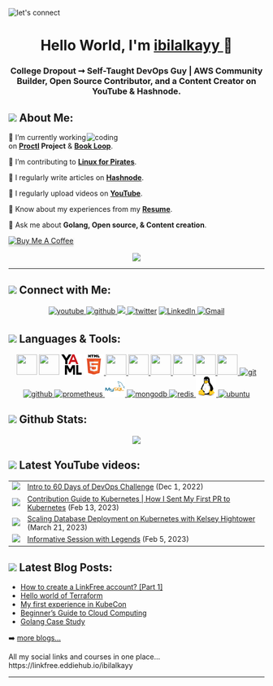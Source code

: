 ![let's connect](https://user-images.githubusercontent.com/64713734/188162433-f495324a-4f90-412d-b94b-514dda33cff9.png)

<h1 align="center">Hello World, I'm <a href="https://ibilalkayy.github.io/digital-resume/"> ibilalkayy </a> 👋 </h1>
<h3 align="center"> College Dropout ➞ Self-Taught DevOps Guy | AWS Community Builder, Open Source Contributor, and a Content Creator on YouTube & Hashnode.</h3>

## <img src="https://media.giphy.com/media/lRLzrbhmh5pFf4jOga/giphy.gif" width="40"> **About Me:**

<img align="right" alt="coding" width="350" src="https://media.giphy.com/media/lGhBlBMIN2XsEteTN3/giphy.gif">

🔭 I’m currently working on **[Proctl](https://github.com/ibilalkayy/proctl) Project** & **[Book Loop](https://github.com/Book-Loop/)**.

👯 I’m contributing to **[Linux for Pirates](https://github.com/loftwah/linux-for-pirates)**.

📝 I regularly write articles on **[Hashnode](https://hashnode.com/@ibilalkayy)**.

🎥 I regularly upload videos on **[YouTube](https://www.youtube.com/@ibilalkayy)**.

📄 Know about my experiences from my **[Resume](https://ibilalkayy.github.io/digital-resume/)**.

💬 Ask me about **Golang, Open source, & Content creation**.

<a href="https://www.buymeacoffee.com/ibilalkayy" target="_blank"><img src="https://www.buymeacoffee.com/assets/img/custom_images/orange_img.png" alt="Buy Me A Coffee" style="height: 51px !important;width: 190px !important;box-shadow: 0px 3px 2px 0px rgba(190, 190, 190, 0.5) !important;-webkit-box-shadow: 0px 3px 2px 0px rgba(190, 190, 190, 0.5) !important;" ></a>
   
<p align="center">
   <img align="center" src="https://github-readme-streak-stats.herokuapp.com?user=ibilalkayy&theme=github-dark-blue&date_format=M%20j%5B%2C%20Y%5D"/>
</p>

---

## <img src="https://media.giphy.com/media/WdnZbNVa4pMSZw45U9/giphy.gif" width="40"> **Connect with Me:**

<p align="center">
    <a href="https://www.youtube.com/@ibilalkayy" target="_blank">
    <img src=https://img.shields.io/badge/youtube-%2324292e.svg?&style=for-the-badge&logo=youtube&logoColor=red alt=youtube style="margin-bottom: 5px;" />
    </a>
    <a href="https://github.com/ibilalkayy" target="_blank">
    <img src=https://img.shields.io/badge/github-%2324292e.svg?&style=for-the-badge&logo=github&logoColor=white alt=github style="margin-bottom: 5px;" />
    </a>
    </a>
    <a href="https://ibilalkayy.hashnode.dev/">
    <img src="https://img.shields.io/badge/Hashnode-2962FF?style=for-the-badge&logo=hashnode&logoColor=white">
    </a>
    <a href="https://twitter.com/ibilalkayy" target="_blank">
    <img src=https://img.shields.io/badge/twitter-%2300acee.svg?&style=for-the-badge&logo=twitter&logoColor=white alt=twitter style="margin-bottom: 5px;" /></a>
    <a href="https://www.linkedin.com/in/ibilalkayy/" target="_blank">
    <img alt="LinkedIn" src="https://img.shields.io/badge/linkedin%20-%230077B5.svg?&style=for-the-badge&logo=linkedin&logoColor=white"/>
    </a>
    <a href="mailto:bilalkhanrecovered@gmail.com">
    <img alt="Gmail" src="https://img.shields.io/badge/Gmail-D14836?style=for-the-badge&logo=gmail&logoColor=white" /> </a>
</p> 

## <img src="https://media.giphy.com/media/j2pOGeGYKe2xCCKwfi/giphy.gif" width="40"> **Languages & Tools:**

<p align="center">
    <a href="https://aws.amazon.com" target="_blank"><img src="https://user-images.githubusercontent.com/64713734/216819458-c42a1b19-fed6-484b-bc1a-468608348f99.png" width="40" height="40"/></a> 
    <a href="https://go.dev/" target="_blank"><img src="https://user-images.githubusercontent.com/64713734/216819534-a8f719a2-a9a5-4825-bd42-cd2d64a12bc6.png" width="40" height="40"/></a>
    <a href="https://go.dev/" target="_blank"><img src="https://raw.githubusercontent.com/github/explore/80688e429a7d4ef2fca1e82350fe8e3517d3494d/topics/yaml/yaml.png" width="40" height="40"/></a>
    <a href="https://www.w3.org/html/" target="_blank"> <img src="https://raw.githubusercontent.com/devicons/devicon/master/icons/html5/html5-original-wordmark.svg" alt="html5" width="40" height="40"/> </a>
    <a href="https://kubernetes.dev/" target="_blank"> <img src="https://user-images.githubusercontent.com/64713734/216819721-8a638c14-ead5-4632-88f3-8fc829453651.png" width="40" height="40"/> </a> 
    <a href="https://www.docker.com/" target="_blank"> <img src="https://user-images.githubusercontent.com/64713734/216820193-af833620-28ce-4271-934f-c0f210199510.png" width="40" height="40"/> </a> 
    <a href="https://helm.sh/" target="_blank"> <img src="https://user-images.githubusercontent.com/64713734/216820378-b49c0214-43cb-493c-a8cb-31e59d21a970.png" width="40" height="40"/> </a> 
    <a href="https://www.jenkins.io/" target="_blank"> <img src="https://user-images.githubusercontent.com/64713734/216820559-0f71ade9-5f8a-4f81-a267-ce048fbfaff3.png" width="40" height="40"/> </a> 
    <a href="https://www.ansible.com/" target="_blank"> <img src="https://user-images.githubusercontent.com/64713734/216823822-2ad0843c-3fdd-4a30-9112-f3705a0215de.png" width="40" height="40"/> </a> 
    <a href="https://www.terraform.io/" target="_blank"> <img src="https://user-images.githubusercontent.com/64713734/216823978-3757ceec-7a0d-46c4-8b66-851dd9b0ab7b.png" width="40" height="40"/> </a> 
    <a href="https://git-scm.com/" target="_blank"><img src="https://cdn.jsdelivr.net/gh/devicons/devicon/icons/git/git-original.svg" alt="git" width="40" height="40"/> </a>
    <a href="http://github.com/" target="_blank"><img src="https://raw.githubusercontent.com/rahuldkjain/github-profile-readme-generator/master/src/images/icons/Social/github.svg" alt="github" width="40" height="40"/> </a>
    <a href="https://prometheus.io/" target="_blank"><img src="https://user-images.githubusercontent.com/64713734/216824472-db580f96-d22e-4805-9738-47822671ed61.png" alt="prometheus" width="40" height="40"/> </a>
    <a href="https://www.mysql.com/" target="_blank"> <img src="https://raw.githubusercontent.com/devicons/devicon/master/icons/mysql/mysql-original-wordmark.svg" alt="mysql" width="40" height="40"/> </a>
    <a href="https://www.mongodb.com/" target="_blank"> <img src="https://user-images.githubusercontent.com/64713734/216829610-638786aa-60f2-4fab-91e6-2d5ec595878a.png" alt="mongodb" width="40" height="40"/> </a>
    <a href="https://www.redis.io/" target="_blank"> <img src="https://user-images.githubusercontent.com/64713734/216829672-32a5231c-f970-4177-8749-070d5678e63b.png" alt="redis" width="40" height="40"/> </a>
    <a href="https://www.linux.org/" target="_blank"> <img src="https://raw.githubusercontent.com/devicons/devicon/master/icons/linux/linux-original.svg" alt="linux" width="40" height="40"/> </a> 
    <a href="https://ubuntu.com/" target="_blank"> <img src="https://user-images.githubusercontent.com/64713734/216829869-6ce4e39a-97c2-4251-bbd6-1c5ef6455f76.png" alt="ubuntu" width="40" height="40"/> </a> 
</p>

## <img src="https://media.giphy.com/media/cj87CxfRtrUifF3Ryk/giphy.gif" width="40"> **Github Stats:**

<div align="center">
  <img align="center" src="https://github-readme-stats.vercel.app/api?username=ibilalkayy&show_icons=true&theme=dark">
</div>

## <img src="https://media.giphy.com/media/LEcRaYyUptIxG/giphy.gif" width="40"> **Latest YouTube videos:**

<table align=center>
<!-- YOUTUBE-VIDEOS-LIST:START -->
<tr>
  <td><a href="https://www.youtube.com/watch?v=e0gfLJVz9rY&list=PLptbpfKzsc3BtEki4tHQm5Xmpj8w1_JlM&index=59"><img width="140px" src="https://user-images.githubusercontent.com/64713734/216832337-2e0fc712-752e-44c1-917e-fa2905446362.png"></a></td>
  <td><a href="https://www.youtube.com/watch?v=e0gfLJVz9rY&list=PLptbpfKzsc3BtEki4tHQm5Xmpj8w1_JlM&index=59">Intro to 60 Days of DevOps Challenge</a> (Dec 1, 2022)<br/></td></tr>
<tr>
  <td><a href="https://www.youtube.com/watch?v=Y91UIRwjd8w"><img width="140px" src="https://user-images.githubusercontent.com/64713734/216832802-f831cee1-0f54-4c97-8454-348e337aa24e.png"></a></td>
  <td><a href="https://www.youtube.com/watch?v=Y91UIRwjd8w">Contribution Guide to Kubernetes | How I Sent My First PR to Kubernetes</a> (Feb 13, 2023)<br/></td></tr>
<tr>
  <td><a href="https://www.youtube.com/watch?v=LT6yvlPyNm8"><img width="140px" src="https://user-images.githubusercontent.com/64713734/216832871-1cc73c7f-ba92-41b6-a38a-ab4df101b368.png"></a></td>
  <td><a href="https://www.youtube.com/watch?v=LT6yvlPyNm8">Scaling Database Deployment on Kubernetes with Kelsey Hightower</a> (March 21, 2023)<br/></td></tr>
<tr>
  <td><a href="https://www.youtube.com/watch?v=m2SxCdGhd5Y"><img width="140px" src="https://user-images.githubusercontent.com/64713734/216832989-4b2752a2-83fd-45c6-9f41-d7f9f5666aa7.png"></a></td>
  <td><a href="https://www.youtube.com/watch?v=m2SxCdGhd5Y">Informative Session with Legends</a> (Feb 5, 2023)<br/></td></tr>
<!-- YOUTUBE-VIDEOS-LIST:END -->
</table>

## <img src="https://media.giphy.com/media/UpJNkPyNsBPw0lXUet/giphy.gif" width="40"> **Latest Blog Posts:**

<!-- BLOG-POST-LIST:START -->
- [How to create a LinkFree account? [Part 1]](https://ibilalkayy.hashnode.dev/how-to-create-a-linkfree-account-part-1)
- [Hello world of Terraform](https://ibilalkayy.hashnode.dev/hello-world-of-terraform)
- [My first experience in KubeCon](https://ibilalkayy.hashnode.dev/my-first-experience-in-kubecon)
- [Beginner’s Guide to Cloud Computing](https://blog.advaith.co/beginners-guide-to-cloud-computing-545698131be)
- [Golang Case Study](https://ibilalkayy.hashnode.dev/golang-case-study)
<!-- BLOG-POST-LIST:END -->

➡️ [more blogs...](https://ibilalkayy.hashnode.dev/)

<p>All my social links and courses in one place... https://linkfree.eddiehub.io/ibilalkayy</p>

---

